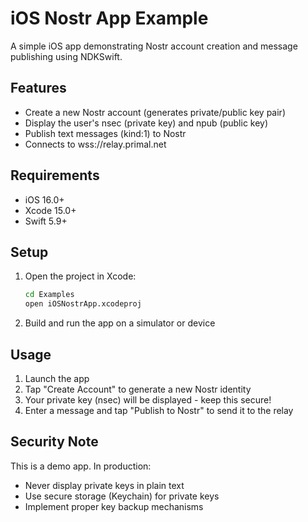 # iOS Nostr App Example

A simple iOS app demonstrating Nostr account creation and message publishing using NDKSwift.

## Features

- Create a new Nostr account (generates private/public key pair)
- Display the user's nsec (private key) and npub (public key)
- Publish text messages (kind:1) to Nostr
- Connects to wss://relay.primal.net

## Requirements

- iOS 16.0+
- Xcode 15.0+
- Swift 5.9+

## Setup

1. Open the project in Xcode:
   ```bash
   cd Examples
   open iOSNostrApp.xcodeproj
   ```

2. Build and run the app on a simulator or device

## Usage

1. Launch the app
2. Tap "Create Account" to generate a new Nostr identity
3. Your private key (nsec) will be displayed - keep this secure!
4. Enter a message and tap "Publish to Nostr" to send it to the relay

## Security Note

This is a demo app. In production:
- Never display private keys in plain text
- Use secure storage (Keychain) for private keys
- Implement proper key backup mechanisms